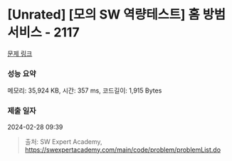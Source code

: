 # [Unrated] [모의 SW 역량테스트] 홈 방범 서비스 - 2117 

[문제 링크](https://swexpertacademy.com/main/code/problem/problemDetail.do?contestProbId=AV5V61LqAf8DFAWu) 

### 성능 요약

메모리: 35,924 KB, 시간: 357 ms, 코드길이: 1,915 Bytes

### 제출 일자

2024-02-28 09:39



> 출처: SW Expert Academy, https://swexpertacademy.com/main/code/problem/problemList.do